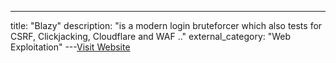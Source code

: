 ---
title: "Blazy"
description: "is a modern login bruteforcer which also tests for CSRF, Clickjacking, Cloudflare and WAF .."
external_category: "Web Exploitation"
---[Visit Website](https://github.com/s0md3v/Blazy)

